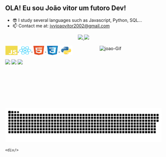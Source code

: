 ## OLA! Eu sou João vitor um futoro Dev! 





- 😎 I study several languages such as Javascript, Python, SQL... 
- 📫 Contact me at: jvvjoaovitor2002@gmail.com
<div align="center">
  <a href="https://github.com/xjapax">
  <img height="180em" src="https://github-readme-stats.vercel.app/api?username=xjapax&show_icons=false&theme=dracula&include_all_commits=true&count_private=true"/>
  <img height="180em" src="https://github-readme-stats.vercel.app/api/top-langs/?username=xjapax&layout=compact&langs_count=7&theme=dracula"/>
</div>
<div style="display: inline_block"><br>
  <img align="center" alt="joao-Js" height="30" width="40" src="https://raw.githubusercontent.com/devicons/devicon/master/icons/javascript/javascript-plain.svg">
  <img align="center" alt="joao-React" height="30" width="40" src="https://raw.githubusercontent.com/devicons/devicon/master/icons/react/react-original.svg">
  <img align="center" alt="joao-HTML" height="30" width="40" src="https://raw.githubusercontent.com/devicons/devicon/master/icons/html5/html5-original.svg">
  <img align="center" alt="joao-CSS" height="30" width="40" src="https://raw.githubusercontent.com/devicons/devicon/master/icons/css3/css3-original.svg">
  <img align="center" alt="joao-Python" height="30" width="40" src="https://raw.githubusercontent.com/devicons/devicon/master/icons/python/python-original.svg">
  <img align="right" alt="joao-Gif" height="200" width="200" src="https://cdn.discordapp.com/attachments/669944604023324673/956806672519663667/Design_sem_nome.gif">
  
</div>
  
  
  <div>
 
  <a href="https://instagram.com/vasconcelosjoaovitor" target="_blank"><img src="https://img.shields.io/badge/-Instagram-%23E4405F?style=for-the-badge&logo=instagram&logoColor=white" target="_blank"></a>
  <a href = "mailto:jvvjoaovitor2002@gmail.com"><img src="https://img.shields.io/badge/-Gmail-%23333?style=for-the-badge&logo=gmail&logoColor=white" target="_blank"></a>
  <a href="https://www.linkedin.com/in/jo%C3%A3o-vitor-vasconcellos-15b703185" target="_blank"><img src="https://img.shields.io/badge/-LinkedIn-%230077B5?style=for-the-badge&logo=linkedin&logoColor=white" target="_blank"></a> 
    
![Snake animation](https://github.com/xjapax/xjapax/blob/output/github-contribution-grid-snake.svg)
    
    <div/>
